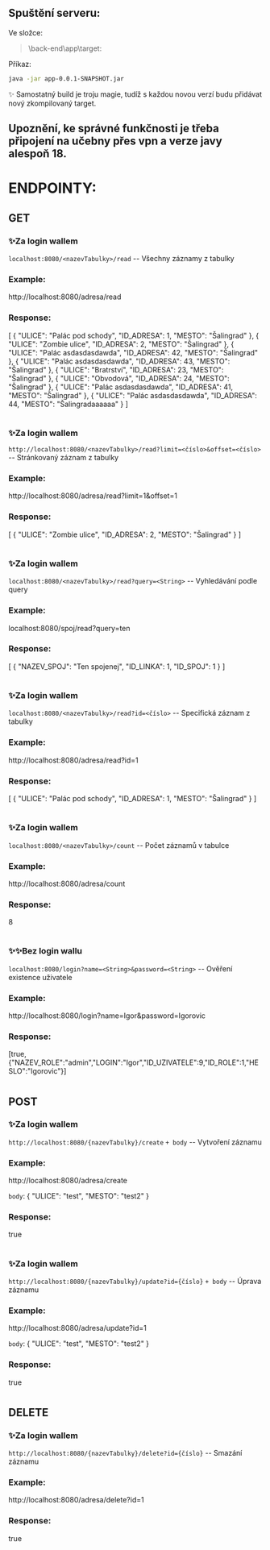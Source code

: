 ## Spuštění serveru:
Ve složce:
>\back-end\app\target:

Příkaz:

```bash
java -jar app-0.0.1-SNAPSHOT.jar
```
✨  Samostatný build je troju magie, tudíž s každou novou verzí budu přidávat nový zkompilovaný target.

## Upoznění, ke správné funkčnosti je třeba připojení na učebny přes vpn a verze javy alespoň 18.

# ENDPOINTY:
## GET
### ✨Za login wallem

`localhost:8080/<nazevTabulky>/read` -- Všechny záznamy z tabulky

### Example:

http://localhost:8080/adresa/read

###  Response:

[
{
"ULICE": "Palác pod schody",
"ID_ADRESA": 1,
"MESTO": "Šalingrad"
},
{
"ULICE": "Zombie ulice",
"ID_ADRESA": 2,
"MESTO": "Šalingrad"
},
{
"ULICE": "Palác asdasdasdawda",
"ID_ADRESA": 42,
"MESTO": "Šalingrad"
},
{
"ULICE": "Palác asdasdasdawda",
"ID_ADRESA": 43,
"MESTO": "Šalingrad"
},
{
"ULICE": "Bratrství",
"ID_ADRESA": 23,
"MESTO": "Šalingrad"
},
{
"ULICE": "Obvodová",
"ID_ADRESA": 24,
"MESTO": "Šalingrad"
},
{
"ULICE": "Palác asdasdasdawda",
"ID_ADRESA": 41,
"MESTO": "Šalingrad"
},
{
"ULICE": "Palác asdasdasdawda",
"ID_ADRESA": 44,
"MESTO": "Šalingradaaaaaa"
}
]

#
#

### ✨Za login wallem

`http://localhost:8080/<nazevTabulky>/read?limit=<číslo>&offset=<číslo>` -- Stránkovaný záznam z tabulky

### Example:

http://localhost:8080/adresa/read?limit=1&offset=1

###  Response:

[
{
"ULICE": "Zombie ulice",
"ID_ADRESA": 2,
"MESTO": "Šalingrad"
}
]

#
#

### ✨Za login wallem

`localhost:8080/<nazevTabulky>/read?query=<String>` -- Vyhledávání podle query

### Example:

localhost:8080/spoj/read?query=ten

###  Response:

[
{
"NAZEV_SPOJ": "Ten spojenej",
"ID_LINKA": 1,
"ID_SPOJ": 1
}
]

#
#

### ✨Za login wallem

`localhost:8080/<nazevTabulky>/read?id=<číslo>` -- Specifická záznam z tabulky

### Example:

http://localhost:8080/adresa/read?id=1

###  Response:

[
{
"ULICE": "Palác pod schody",
"ID_ADRESA": 1,
"MESTO": "Šalingrad"
}
]

#
#

### ✨Za login wallem

`localhost:8080/<nazevTabulky>/count` -- Počet záznamů v tabulce

### Example:

http://localhost:8080/adresa/count

###  Response:

8

#
#

### ✨✨Bez login wallu

`localhost:8080/login?name=<String>&password=<String>` -- Ověření existence uživatele

### Example:

http://localhost:8080/login?name=Igor&password=Igorovic

###  Response:

[true,{"NAZEV_ROLE":"admin","LOGIN":"Igor","ID_UZIVATELE":9,"ID_ROLE":1,"HESLO":"Igorovic"}]

#
#

## POST

### ✨Za login wallem

`http://localhost:8080/{nazevTabulky}/create`
`+ body`
-- Vytvoření záznamu

### Example:

http://localhost:8080/adresa/create

`body`:
{
"ULICE": "test",
"MESTO": "test2"
}

###  Response:

true

#
#
### ✨Za login wallem

`http://localhost:8080/{nazevTabulky}/update?id={číslo}`
`+ body`
-- Úprava záznamu

### Example:

http://localhost:8080/adresa/update?id=1

`body`:
{
"ULICE": "test",
"MESTO": "test2"
}

###  Response:

true
#
#

## DELETE

### ✨Za login wallem

`http://localhost:8080/{nazevTabulky}/delete?id={číslo}` -- Smazání záznamu

### Example:

http://localhost:8080/adresa/delete?id=1


###  Response:

true